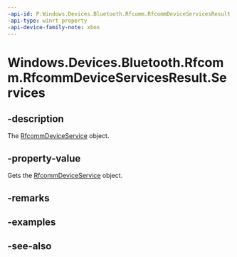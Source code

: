 ```yaml
---
-api-id: P:Windows.Devices.Bluetooth.Rfcomm.RfcommDeviceServicesResult.Services
-api-type: winrt property
-api-device-family-note: xbox
---
```


<!-- Property syntax
public Windows.Foundation.Collections.IVectorView<Windows.Devices.Bluetooth.Rfcomm.RfcommDeviceService> Services { get; }
-->

# Windows.Devices.Bluetooth.Rfcomm.RfcommDeviceServicesResult.Services

## -description
The [RfcommDeviceService](rfcommdeviceservice.md) object.

## -property-value
Gets the [RfcommDeviceService](rfcommdeviceservice.md) object.

## -remarks

## -examples

## -see-also
